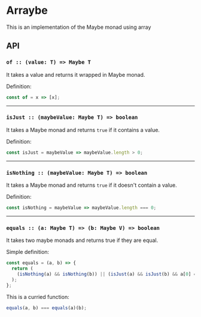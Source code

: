 # Arraybe

This is an implementation of the Maybe monad using array

## API

### `of :: (value: T) => Maybe T`

It takes a value and returns it wrapped in Maybe monad.

Definition:

```javascript
const of = x => [x];
```

---

### `isJust :: (maybeValue: Maybe T) => boolean`

It takes a Maybe monad and returns `true` if it contains a value.

Definition:

```javascript
const isJust = maybeValue => maybeValue.length > 0;
```

---

### `isNothing :: (maybeValue: Maybe T) => boolean`

It takes a Maybe monad and returns `true` if it doesn't contain a value.

Definition:

```javascript
const isNothing = maybeValue => maybeValue.length === 0;
```

---

### `equals :: (a: Maybe T) => (b: Maybe V) => boolean`

It takes two maybe monads and returns true if they are equal.

Simple definition:

```javascript
const equals = (a, b) => {
  return (
    (isNothing(a) && isNothing(b)) || (isJust(a) && isJust(b) && a[0] === b[0]) // both contains same value
  );
};
```

This is a curried function:

```javascript
equals(a, b) === equals(a)(b);
```
